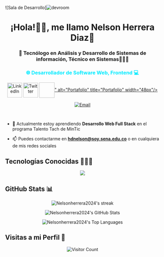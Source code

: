 <!-- Agregar banner -->

<span>![</span><span>Sala de Desarrollo</span><span>]</span>![devroom](https://github.com/user-attachments/assets/0736afec-bf09-4582-a131-35c0e093b18d)

<h1 align="center">¡Hola!👋🏼, me llamo Nelson Herrera Diaz🚀</h1>

<h3 align="center">👾 Tecnólogo en Análisis y Desarrollo de Sistemas de información, Técnico en Sistemas👨🏻‍💻</h3>
<h3 align="center" style="color: #00EAFF;">🌐 Desarrollador de Software Web, Frontend 💻</h3>

<p align="center">
  <a href="https://www.linkedin.com/in/nelsonherreradiaz" target="_blank"><img align="center" width="48px" alt="LinkedIn" title="LinkedIn" src="https://img.icons8.com/?size=100&id=8808&format=png&color=00EAFF"/></a>
  <a href="https://x.com/Nelson2024Diaz" target="_blank"><img align="center" width="48px" alt="Twitter" title="Twitter"  src="https://img.icons8.com/?size=100&id=phOKFKYpe00C&format=png&color=00EAFF"/></a>
  <a href="https://github.com/Nelsonherrera2024/Mi-Portafolio" target="_blank"><img align="center" <img width="50" height="50" <img="assest/icons8-moleskine-26.png"/>" alt="Portafolio"       
      title="Portafolio" width="48px"/></a>
</p>

<p align="center">
  <a href="mailto:hdnelson@soy.sena.edu.co"><img align="center" src="https://img.shields.io/badge/Gmail-D14836?style=for-the-badge&logo=gmail&logoColor=white" alt="Email"/></a>
</p>

<br>

<p align="left">

- 🌱 Actualmente estoy aprendiendo **Desarrollo Web Full Stack** en el programa Talento Tach  de MinTic

- 📫 Puedes contactarme en **hdnelson@soy.sena.edu.co** o en cualquiera de mis redes sociales
</p>

<h2 align="left">Tecnologías Conocidas 👨🏻‍💻</h2>
<p align="center">
  <a href="https://skillicons.dev">
    <img src="https://skillicons.dev/icons?i=java,javascript,html,css,react,vite,bootstrap,git,github,gitlab,mysql,mongodb,figma,vscode,postman,Astro,&perline=7" />
  </a>
</p>

<h2 align="left">GitHub Stats 📊</h2>

<p align="center">
  <img title="🔥 Get streak stats for your profile at git.io/streak-stats" alt="Nelsonherrera2024's streak" src="https://github.com/Nelsonherrera2024?user=Nelsonherrera2024&theme=transparent&hide_border=true&locale=es"/>
</p>

<p align="center">
  <img alt="Nelsonherrera2024's GitHub Stats" src="https://github-readme-stats.vercel.app/api?username=Nelsonherrera2024&show_icons=true&theme=transparent&hide_border=true"/>
</p>

<p align="center">
  <img alt="Nelsonherrera2024's Top Languages" src="https://github-readme-stats.vercel.app/api/top-langs/?username=Nelsonherrera2024&theme=transparent&langs_count=10&hide_border=true"/>
</p>

<h2 align="left">Visitas a mi  Perfil 👀</h2>

<p align="center">
  <img src="https://profile-counter.glitch.me/Nelsonherrera2024/count.svg" alt="Visitor Count"/>
</p>

